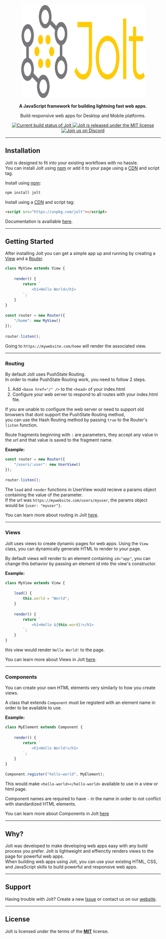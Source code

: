 <div align="center">
    <img src="./resources/jolt-logo.svg" alt="Jolt" width="400px" height="300px" />
</div>

<div align="center">
    <p><strong>A JavaScript framework for building lightning fast web apps.</strong></p>
    <p>Build responsive web apps for Desktop and Mobile platforms.</p>
    <a href="#">
        <img src="https://github.com/outwalk-studios/jolt/workflows/build/badge.svg" alt="Current build status of Jolt">
    </a>
    <a href="https://github.com/outwalk-studios/jolt/blob/master/LICENSE">
        <img src="https://img.shields.io/badge/license-MIT-blue.svg" alt="Jolt is released under the MIT license">
    </a>
    <a href="https://discord.gg/2wDcVGg">
        <img src="https://img.shields.io/badge/chat-on%20discord-7289da.svg" alt="Join us on Discord">
    </a>
</div>

---

## Installation
Jolt is designed to fit into your existing workflows with no hassle. </br>
You can install Jolt using [npm](https://www.npmjs.com/package/jolt) or add it to your page using a [CDN](https://unpkg.com/jolt) and script tag.

Install using [npm](https://www.npmjs.com/package/jolt):
```bash
npm install jolt
```

Install using a [CDN](https://unpkg.com/jolt) and script tag:
```html
<script src="https://unpkg.com/jolt"></script>
```

Documentation is availiable [here](https://outwalk-studios.github.io/jolt/).

---

## Getting Started

After installing Jolt you can get a simple app up and running by creating a [View](https://outwalk-studios.github.io/jolt/View.html) and a [Router](https://outwalk-studios.github.io/jolt/Router.html).

```js
class MyView extends View {

    render() {
        return `
            <h1>Hello World</h1>
        `;
    }
}

const router = new Router({
    "/home": new MyView()
});

router.listen();
```

Going to `https://mywebsite.com/home` will render the associated view.

---

### Routing

By default Jolt uses PushState Routing. </br>
In order to make PushState Routing work, you need to follow 2 steps.

1. Add `<base href="/" />` to the `<head>` of your index.html
2. Configure your web server to respond to all routes with your index.html file.

If you are unable to configure the web server or need to support old browsers that dont support the PushState Routing method, </br>
you can use the Hash Routing method by passing `true` to the Router's `listen` function.


Route fragments beginning with `:` are parameters, they accept any value in the url and that value is saved to the fragment name.

**Example:**
```js
const router = new Router({
    "/users/:user": new UserView()
});

router.listen();
```

The `load` and `render` functions in UserView would recieve a params object containing the value of the parameter. </br>
If the url was `https://mywebsite.com/users/myuser`, the params object would be `{user: "myuser"}`.


You can learn more about routing in Jolt [here](https://outwalk-studios.github.io/jolt/Router.html).

---

### Views

Jolt uses views to create dynamic pages for web apps.
Using the `View` class, you can dynamically generate HTML to render to your page.

By default views will render to an element containing `id="app"`, you can change this behavior by passing an element id into the view's constructor.

**Example:**
```js
class MyView extends View {

    load() {
        this.world = "World";
    }

    render() {
        return `
            <h1>Hello ${this.word}!</h1>
        `;
    }
}
```

this view would render `Hello World!` to the page.

You can learn more about Views in Jolt [here](https://outwalk-studios.github.io/jolt/View.html).

---

### Components

You can create your own HTML elements very similarly to how you create views.

A class that extends `Component` must be registerd with an element name in order to be available to use.

**Example:**
```js
class MyElement extends Component {

    render() {
        return `
            <h1>Hello World!</h1>
        `;
    }
}

Component.register("hello-world", MyElement);
```

This would make `<hello-world></hello-world>` available to use in a view or html page.

Component names are required to have `-` in the name in order to not conflict with standardized HTML elements.

You can learn more about Components in Jolt [here](https://outwalk-studios.github.io/jolt/Component.html)

---

## Why?

Jolt was developed to make developing web apps easy with any build process you prefer. Jolt is lightweight and effienctly renders views to the page for powerful web apps. </br>
When building web apps using Jolt, you can use your existing HTML, CSS, and JavaScript skills to build powerful and responsive web apps.

---

## Support
Having trouble with Jolt? Create a new [Issue](https://github.com/outwalk-studios/jolt/issues) or contact us on our [website](https://www.outwalkstudios.com/contact).

---

## License
Jolt is licensed under the terms of the [**MIT**](https://github.com/outwalk-studios/jolt/blob/master/LICENSE) license.

